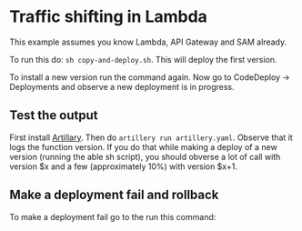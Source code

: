# Traffic shifting in Lambda

This example assumes you know Lambda, API Gateway and SAM already.

To run this do: ``sh copy-and-deploy.sh``. This will deploy the first version.

To install a new version run the command again. Now go to CodeDeploy -> Deployments and observe a new deployment is in progress.

## Test the output
First install [Artillary](https://artillery.io/). Then do ``artillery run artillery.yaml``.
Observe that it logs the function version. If you do that while making a deploy of a new version (running the able sh script), you should obverse a lot of call with version $x and a few (approximately 10%) with version $x+1.


## Make a deployment fail and rollback
To make a deployment fail go to the run this command:


